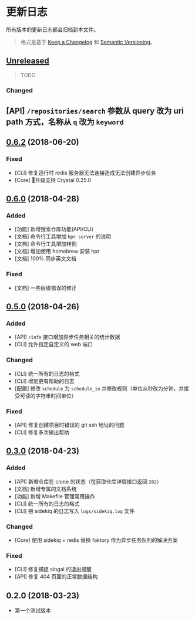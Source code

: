 # 更新日志

所有版本的更新日志都会归档到本文件。

> 格式是基于 [Keep a Changelog](http://keepachangelog.com/en/1.0.0/) 和 [Semantic Versioning](http://semver.org/spec/v2.0.0.html)。

## [Unreleased]

> TODO

### Changed

## [API] `/repositories/search` 参数从 query 改为 uri path 方式，名称从 `q` 改为 `keyword`

## [0.6.2] (2018-06-20)

### Fixed

- [CLI] 修复运行时 redis 服务器无法连接造成无法创建异步任务
- [Core] 升级支持 Crystal 0.25.0

## [0.6.0] (2018-04-28)

### Added

- [功能] 新增搜索仓库功能(API/CLI)
- [文档] 命令行工具增加 `hpr server` 的说明
- [文档] 命令行工具增加样例
- [文档] 增加使用 homebrew 安装 hpr
- [文档] 100% 同步英文文档

### Fixed

- [文档] 一些层级错误的修正

## [0.5.0] (2018-04-26)

### Added

- [API] `/info` 接口增加异步任务相关的统计数据
- [CLI] 允许指定自定义的 web 端口

### Changed

- [CLI] 统一所有的日志的格式
- [CLI] 增加更有帮助的日志
- [配置] 修改 `schedule` 为 `schedule_in` 并修改规则（单位从秒改为分钟，并接受可读的字符串时间单位）

### Fixed

- [API] 修复创建项目时错误的 git ssh 地址的问题
- [CLI] 修复多次输出帮助

## [0.3.0] (2018-04-23)

### Added

- [API] 新增仓库在 clone 的状态（在获取仓库详情接口返回 `202`）
- [文档] 新增专属的文档系统
- [功能] 新增 Makefile 管理常用操作
- [CLI] 统一所有的日志的格式
- [CLI] 把 sidekiq 的日志写入 `logs/sidekiq.log` 文件

### Changed

- [Core] 使用 sidekiq + redis 替换 faktory 作为异步任务队列的解决方案

### Fixed

- [CLI] 修复捕捉 singal 的退出提醒
- [API] 修复 404 页面的正常数据结构

## 0.2.0 (2018-03-23)

- 第一个测试版本

[Unreleased]: https://github.com/icyleaf/hpr/compare/v0.6.2...HEAD
[0.6.2]: https://github.com/icyleaf/hpr/compare/v0.6.0...v0.6.2
[0.6.0]: https://github.com/icyleaf/hpr/compare/v0.5.0...v0.6.0
[0.5.0]: https://github.com/icyleaf/hpr/compare/v0.3.0...v0.5.0
[0.3.0]: https://github.com/icyleaf/hpr/compare/v0.2.0...v0.3.0
